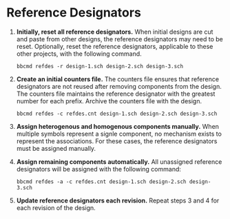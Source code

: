# Reference Designators

1. __Initially, reset all reference designators.__ When initial designs are cut and paste from other designs, the reference designators may need to be reset. Optionally, reset the reference designators, applicable to these other projects, with the following command.

    ```
    bbcmd refdes -r design-1.sch design-2.sch design-3.sch
    ```

2. __Create an initial counters file.__ The counters file ensures that reference designators are not reused after removing components from the design. The counters file maintains the reference designator with the greatest number for each prefix. Archive the counters file with the design.

    ```
    bbcmd refdes -c refdes.cnt design-1.sch design-2.sch design-3.sch
    ```

3. __Assign heterogenous and homogenous components manually.__ When multiple symbols represent a signle component, no mechanism exists to represent the associations. For these cases, the reference designators must be assigned manually.

4. __Assign remaining components automatically.__ All unassigned reference designators will be assigned with the following command:

    ```
    bbcmd refdes -a -c refdes.cnt design-1.sch design-2.sch design-3.sch
    ```

5. __Update reference designators each revision.__ Repeat steps 3 and 4 for each revision of the design.
